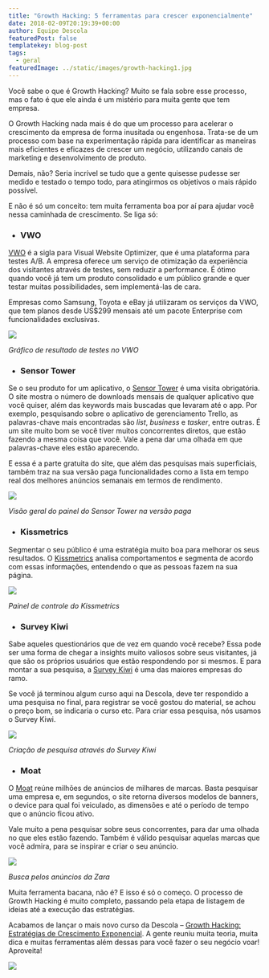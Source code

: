 ```yaml
---
title: "Growth Hacking: 5 ferramentas para crescer exponencialmente"
date: 2018-02-09T20:19:39+00:00
author: Equipe Descola
featuredPost: false
templatekey: blog-post
tags:
  - geral
featuredImage: ../static/images/growth-hacking1.jpg
---
```

Você sabe o que é Growth Hacking? Muito se fala sobre esse processo, mas o fato é que ele ainda é um mistério para muita gente que tem empresa.

O Growth Hacking nada mais é do que um processo para acelerar o crescimento da empresa de forma inusitada ou engenhosa. Trata-se de um processo com base na experimentação rápida para identificar as maneiras mais eficientes e eficazes de crescer um negócio, utilizando canais de marketing e desenvolvimento de produto.

Demais, não? Seria incrível se tudo que a gente quisesse pudesse ser medido e testado o tempo todo, para atingirmos os objetivos o mais rápido possível.

E não é só um conceito: tem muita ferramenta boa por aí para ajudar você nessa caminhada de crescimento. Se liga só:

* ### **VWO**

[VWO](https://vwo.com/) é a sigla para Visual Website Optimizer, que é uma plataforma para testes A/B. A empresa oferece um serviço de otimização da experiência dos visitantes através de testes, sem reduzir a performance. É ótimo quando você já tem um produto consolidado e um público grande e quer testar muitas possibilidades, sem implementá-las de cara.

Empresas como Samsung, Toyota e eBay já utilizaram os serviços da VWO, que tem planos desde US$299 mensais até um pacote Enterprise com funcionalidades exclusivas.

![](/images/vwo-1024x640.png)

*Gráfico de resultado de testes no VWO*

* ### Sensor Tower

Se o seu produto for um aplicativo, o [Sensor Tower](https://sensortower.com/) é uma visita obrigatória. O site mostra o número de downloads mensais de qualquer aplicativo que você quiser, além das keywords mais buscadas que levaram até o app. Por exemplo, pesquisando sobre o aplicativo de gerenciamento Trello, as palavras-chave mais encontradas são *list*, *business* e *tasker*, entre outras. É um site muito bom se você tiver muitos concorrentes diretos, que estão fazendo a mesma coisa que você. Vale a pena dar uma olhada em que palavras-chave eles estão aparecendo.

E essa é a parte gratuita do site, que além das pesquisas mais superficiais, também traz na sua versão paga funcionalidades como a lista em tempo real dos melhores anúncios semanais em termos de rendimento.

![](/images/sensor-tower-1024x516.png)

*Visão geral do painel do Sensor Tower na versão paga*

* ### Kissmetrics

Segmentar o seu público é uma estratégia muito boa para melhorar os seus resultados. O [Kissmetrics](https://www.kissmetrics.com/) analisa comportamentos e segmenta de acordo com essas informações, entendendo o que as pessoas fazem na sua página.

![](/images/kissmetrics-1024x730.png)

*Painel de controle do Kissmetrics*

* ### Survey Kiwi

Sabe aqueles questionários que de vez em quando você recebe? Essa pode ser uma forma de chegar a insights muito valiosos sobre seus visitantes, já que são os próprios usuários que estão respondendo por si mesmos. E para montar a sua pesquisa, a [Survey Kiwi](https://surveykiwi.com/) é uma das maiores empresas do ramo.

Se você já terminou algum curso aqui na Descola, deve ter respondido a uma pesquisa no final, para registrar se você gostou do material, se achou o preço bom, se indicaria o curso etc. Para criar essa pesquisa, nós usamos o Survey Kiwi.

![](/images/survey-kiwi-1024x536.jpeg)

*Criação de pesquisa através do Survey Kiwi*

* ### Moat

O [Moat](https://moat.com/) reúne milhões de anúncios de milhares de marcas. Basta pesquisar uma empresa e, em segundos, o site retorna diversos modelos de banners, o device para qual foi veiculado, as dimensões e até o período de tempo que o anúncio ficou ativo.

Vale muito a pena pesquisar sobre seus concorrentes, para dar uma olhada no que eles estão fazendo. Também é válido pesquisar aquelas marcas que você admira, para se inspirar e criar o seu anúncio.

![](/images/moat-1024x486.png)

*Busca pelos anúncios da Zara*

Muita ferramenta bacana, não é? E isso é só o começo. O processo de Growth Hacking é muito completo, passando pela etapa de listagem de ideias até a execução das estratégias.

Acabamos de lançar o mais novo curso da Descola – [Growth Hacking: Estratégias de Crescimento Exponencial](https://descola.org/growth-hacking). A gente reuniu muita teoria, muita dica e muitas ferramentas além dessas para você fazer o seu negócio voar! Aproveita!

![](/images/growth-hacking-1024x576.png)
